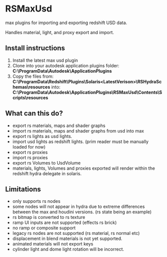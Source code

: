 # RSMaxUsd
max plugins for importing and exporting redshift USD data.

Handles material, light, and proxy export and import.

## Install instructions
1. Install the latest max usd plugin
1. Clone into your autodesk application plugins folder: **C:\ProgramData\Autodesk\ApplicationPlugins**
1. Copy the files from:  
**C:\ProgramData\Redshift\Plugins\Solaris\<LatestVerison>\RSHydraSchemas\resources**
into:  
**C:\ProgramData\Autodesk\ApplicationPlugins\RSMaxUsd\Contents\Scripts\resources**
## What can this do?
* export rs materials, maps and shader graphs
* import rs materials, maps and shader graphs from usd into max
* export rs lights as usd lights.
* import usd lights as redshift lights. (prim reader must be manually loaded for now)
* export rs proxies
* import rs proxies
* export rs Volumes to UsdVolume
* materials, lights, Volumes and proxies exported will render within the redshift hydra delegate in solaris.

## Limitations
* only supports rs nodes
* some nodes will not appear in hydra due to extreme differences between the max and houdini versions. (rs state being an example)
* rs bitmap is converted to rs texture
* ramp UI inputs are not supported (effects rs brick)
* no ramp or composite support
* legacy rs nodes are not supported (rs material, rs normal etc)
* displacement in blend materials is not yet supported.
* animated materials will not export keys
* cylinder light and dome light rotation will be incorrect.
